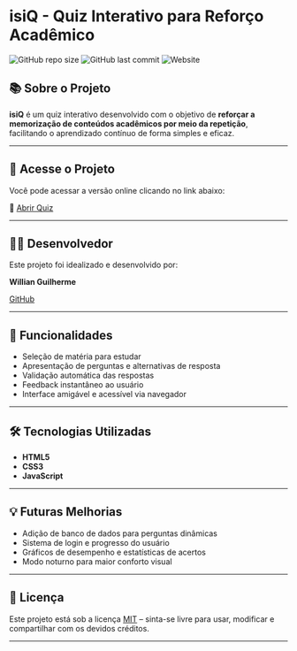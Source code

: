 # isiQ - Quiz Interativo para Reforço Acadêmico

![GitHub repo size](https://img.shields.io/github/repo-size/wisidev/quiz)
![GitHub last commit](https://img.shields.io/github/last-commit/wisidev/quiz)
![Website](https://img.shields.io/website?down_color=red&down_message=offline&up_color=green&up_message=online&url=https%3A%2F%2Fwisidev.github.io%2Fquiz%2Finicio.html)

## 📚 Sobre o Projeto

**isiQ** é um quiz interativo desenvolvido com o objetivo de **reforçar a memorização de conteúdos acadêmicos por meio da repetição**, facilitando o aprendizado contínuo de forma simples e eficaz.

---

## 🚀 Acesse o Projeto

Você pode acessar a versão online clicando no link abaixo:

🔗 [Abrir Quiz](https://wisidev.github.io/quiz/inicio.html)

---

## 👨‍💻 Desenvolvedor

Este projeto foi idealizado e desenvolvido por:

**Willian Guilherme**

[GitHub](https://github.com/wisidev)

---

## 📌 Funcionalidades

- Seleção de matéria para estudar
- Apresentação de perguntas e alternativas de resposta
- Validação automática das respostas
- Feedback instantâneo ao usuário
- Interface amigável e acessível via navegador

---

## 🛠 Tecnologias Utilizadas

- **HTML5**
- **CSS3**
- **JavaScript**

---

## 💡 Futuras Melhorias

- Adição de banco de dados para perguntas dinâmicas
- Sistema de login e progresso do usuário
- Gráficos de desempenho e estatísticas de acertos
- Modo noturno para maior conforto visual

---

## 📄 Licença

Este projeto está sob a licença [MIT](https://opensource.org/licenses/MIT) – sinta-se livre para usar, modificar e compartilhar com os devidos créditos.

---

